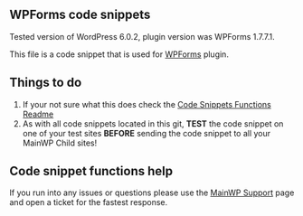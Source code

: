 ## WPForms code snippets

Tested version of WordPress 6.0.2, plugin version was WPForms 1.7.7.1.

This file is a code snippet that is used for [WPForms](https://wordpress.org/plugins/wpforms-lite//) plugin. 

## Things to do

1. If your not sure what this does check the [Code Snippets Functions Readme](https://github.com/mainwp/Code-Snippets-Functions/blob/master/README.md)
2. As with all code snippets located in this git, **TEST** the code snippet on one of your test sites **BEFORE** sending the code snippet to all your MainWP Child sites!

## Code snippet functions help

If you run into any issues or questions please use the [MainWP Support](https://mainwp.com/support/) page and open a ticket for the fastest response.
